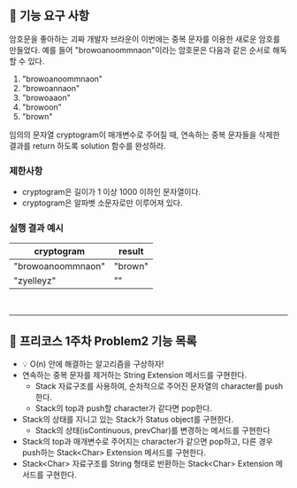 ## 🚀 기능 요구 사항

암호문을 좋아하는 괴짜 개발자 브라운이 이번에는 중복 문자를 이용한 새로운 암호를 만들었다. 예를 들어 "browoanoommnaon"이라는 암호문은 다음과 같은 순서로 해독할 수 있다.

1. "browoanoommnaon"
2. "browoannaon"
3. "browoaaon"
4. "browoon"
5. "brown"

임의의 문자열 cryptogram이 매개변수로 주어질 때, 연속하는 중복 문자들을 삭제한 결과를 return 하도록 solution 함수를 완성하라.

### 제한사항

- cryptogram은 길이가 1 이상 1000 이하인 문자열이다.
- cryptogram은 알파벳 소문자로만 이루어져 있다.

### 실행 결과 예시

| cryptogram | result |
| --- | --- |
| "browoanoommnaon" | "brown" |
| "zyelleyz" | "" |

<br><hr>

## 🤔 프리코스 1주차 Problem2 기능 목록

* 💡 O(n) 안에 해결하는 알고리즘을 구상하자!
* 연속하는 중복 문자를 제거하는 String Extension 메서드를 구현한다.
  + Stack 자료구조를 사용하여, 순차적으로 주어진 문자열의 character를 push한다.
  + Stack의 top과 push할 character가 같다면 pop한다.
* Stack의 상태를 지니고 있는 Stack가 Status object를 구현한다.
  + Stack의 상태(isContinuous, prevChar)를 변경하는 메서드를 구현한다
* Stack의 top과 매개변수로 주어지는 character가 같으면 pop하고, 다른 경우 push하는 Stack\<Char\> Extension 메서드를 구현한다.
* Stack\<Char\> 자료구조를 String 형태로 반환하는 Stack\<Char\> Extension 메서드를 구현한다.